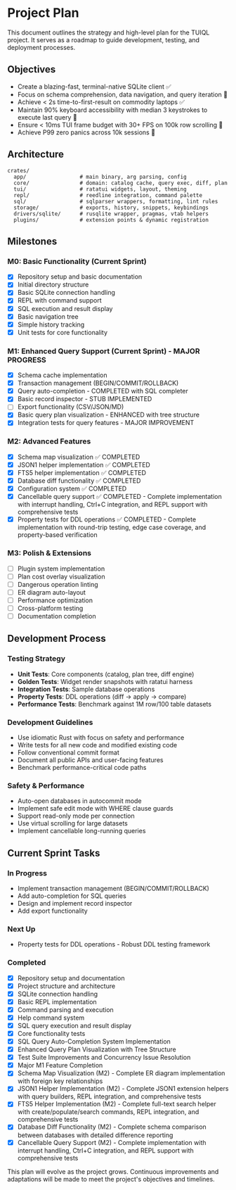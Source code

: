 # Project Plan

This document outlines the strategy and high-level plan for the TUIQL project. It serves as a roadmap to guide development, testing, and deployment processes.

## Objectives

- Create a blazing-fast, terminal-native SQLite client ✅
- Focus on schema comprehension, data navigation, and query iteration 🚧
- Achieve < 2s time-to-first-result on commodity laptops ✅
- Maintain 90% keyboard accessibility with median 3 keystrokes to execute last query 🚧
- Ensure < 10ms TUI frame budget with 30+ FPS on 100k row scrolling 🚧
- Achieve P99 zero panics across 10k sessions 🚧

## Architecture

```
crates/
  app/                 # main binary, arg parsing, config
  core/                # domain: catalog cache, query exec, diff, plan
  tui/                 # ratatui widgets, layout, theming
  repl/                # reedline integration, command palette
  sql/                 # sqlparser wrappers, formatting, lint rules
  storage/             # exports, history, snippets, keybindings
  drivers/sqlite/      # rusqlite wrapper, pragmas, vtab helpers
  plugins/             # extension points & dynamic registration
```

## Milestones

### M0: Basic Functionality (Current Sprint)
- [x] Repository setup and basic documentation
- [x] Initial directory structure
- [x] Basic SQLite connection handling
- [x] REPL with command support
- [x] SQL execution and result display
- [x] Basic navigation tree
- [x] Simple history tracking
- [x] Unit tests for core functionality

### M1: Enhanced Query Support (Current Sprint) - MAJOR PROGRESS
- [x] Schema cache implementation
- [x] Transaction management (BEGIN/COMMIT/ROLLBACK)
- [x] Query auto-completion - COMPLETED with SQL completer
- [x] Basic record inspector - STUB IMPLEMENTED
- [ ] Export functionality (CSV/JSON/MD)
- [x] Basic query plan visualization - ENHANCED with tree structure
- [x] Integration tests for query features - MAJOR IMPROVEMENT

### M2: Advanced Features
- [x] Schema map visualization ✅ COMPLETED
- [x] JSON1 helper implementation ✅ COMPLETED
- [x] FTS5 helper implementation ✅ COMPLETED
- [x] Database diff functionality ✅ COMPLETED
- [x] Configuration system ✅ COMPLETED
- [x] Cancellable query support ✅ COMPLETED - Complete implementation with interrupt handling, Ctrl+C integration, and REPL support with comprehensive tests
- [x] Property tests for DDL operations ✅ COMPLETED - Complete implementation with round-trip testing, edge case coverage, and property-based verification

### M3: Polish & Extensions
- [ ] Plugin system implementation
- [ ] Plan cost overlay visualization
- [ ] Dangerous operation linting
- [ ] ER diagram auto-layout
- [ ] Performance optimization
- [ ] Cross-platform testing
- [ ] Documentation completion

## Development Process

### Testing Strategy
- **Unit Tests**: Core components (catalog, plan tree, diff engine)
- **Golden Tests**: Widget render snapshots with ratatui harness
- **Integration Tests**: Sample database operations
- **Property Tests**: DDL operations (diff → apply → compare)
- **Performance Tests**: Benchmark against 1M row/100 table datasets

### Development Guidelines
- Use idiomatic Rust with focus on safety and performance
- Write tests for all new code and modified existing code
- Follow conventional commit format
- Document all public APIs and user-facing features
- Benchmark performance-critical code paths

### Safety & Performance
- Auto-open databases in autocommit mode
- Implement safe edit mode with WHERE clause guards
- Support read-only mode per connection
- Use virtual scrolling for large datasets
- Implement cancellable long-running queries

## Current Sprint Tasks

### In Progress
- Implement transaction management (BEGIN/COMMIT/ROLLBACK)
- Add auto-completion for SQL queries
- Design and implement record inspector
- Add export functionality

### Next Up
- Property tests for DDL operations - Robust DDL testing framework

### Completed
- [x] Repository setup and documentation
- [x] Project structure and architecture
- [x] SQLite connection handling
- [x] Basic REPL implementation
- [x] Command parsing and execution
- [x] Help command system
- [x] SQL query execution and result display
- [x] Core functionality tests
- [x] SQL Query Auto-Completion System Implementation
- [x] Enhanced Query Plan Visualization with Tree Structure
- [x] Test Suite Improvements and Concurrency Issue Resolution
- [x] Major M1 Feature Completion
- [x] Schema Map Visualization (M2) - Complete ER diagram implementation with foreign key relationships
- [x] JSON1 Helper Implementation (M2) - Complete JSON1 extension helpers with query builders, REPL integration, and comprehensive tests
- [x] FTS5 Helper Implementation (M2) - Complete full-text search helper with create/populate/search commands, REPL integration, and comprehensive tests
- [x] Database Diff Functionality (M2) - Complete schema comparison between databases with detailed difference reporting
- [x] Cancellable Query Support (M2) - Complete implementation with interrupt handling, Ctrl+C integration, and REPL support with comprehensive tests

This plan will evolve as the project grows. Continuous improvements and adaptations will be made to meet the project's objectives and timelines.